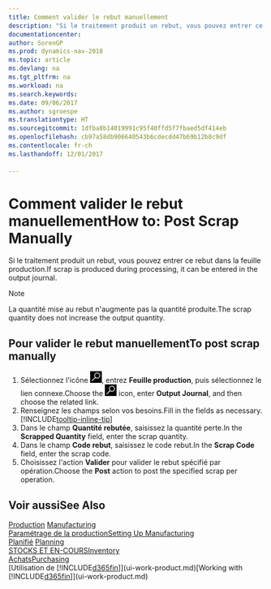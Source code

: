 ```yaml
---
title: Comment valider le rebut manuellement
description: "Si le traitement produit un rebut, vous pouvez entrer ce rebut dans la feuille production. Remarquez que la quantité perte n'augmente pas la quantité produite."
documentationcenter: 
author: SorenGP
ms.prod: dynamics-nav-2018
ms.topic: article
ms.devlang: na
ms.tgt_pltfrm: na
ms.workload: na
ms.search.keywords: 
ms.date: 09/06/2017
ms.author: sgroespe
ms.translationtype: HT
ms.sourcegitcommit: 1dfba8b14019991c95f40ffd5f7fbaed5df414eb
ms.openlocfilehash: cb97a58db906640543b6cdecdd47b69b12b8c9df
ms.contentlocale: fr-ch
ms.lasthandoff: 12/01/2017

---
```

# <a name="how-to-post-scrap-manually"></a><span data-ttu-id="6069b-104">Comment valider le rebut manuellement</span><span class="sxs-lookup"><span data-stu-id="6069b-104">How to: Post Scrap Manually</span></span>
<span data-ttu-id="6069b-105">Si le traitement produit un rebut, vous pouvez entrer ce rebut dans la feuille production.</span><span class="sxs-lookup"><span data-stu-id="6069b-105">If scrap is produced during processing, it can be entered in the output journal.</span></span> 

> [!NOTE]
> <span data-ttu-id="6069b-106">La quantité mise au rebut n'augmente pas la quantité produite.</span><span class="sxs-lookup"><span data-stu-id="6069b-106">The scrap quantity does not increase the output quantity.</span></span>  

## <a name="to-post-scrap-manually"></a><span data-ttu-id="6069b-107">Pour valider le rebut manuellement</span><span class="sxs-lookup"><span data-stu-id="6069b-107">To post scrap manually</span></span>  
1. <span data-ttu-id="6069b-108">Sélectionnez l'icône ![Page ou état pour la recherche](media/ui-search/search_small.png "Page ou état pour la recherche"), entrez **Feuille production**, puis sélectionnez le lien connexe.</span><span class="sxs-lookup"><span data-stu-id="6069b-108">Choose the ![Search for Page or Report](media/ui-search/search_small.png "Search for Page or Report icon") icon, enter **Output Journal**, and then choose the related link.</span></span>  
2. <span data-ttu-id="6069b-109">Renseignez les champs selon vos besoins.</span><span class="sxs-lookup"><span data-stu-id="6069b-109">Fill in the fields as necessary.</span></span> [!INCLUDE[tooltip-inline-tip](includes/tooltip-inline-tip_md.md)]  
3. <span data-ttu-id="6069b-110">Dans le champ **Quantité rebutée**, saisissez la quantité perte.</span><span class="sxs-lookup"><span data-stu-id="6069b-110">In the **Scrapped Quantity** field, enter the scrap quantity.</span></span>  
4. <span data-ttu-id="6069b-111">Dans le champ **Code rebut**, saisissez le code rebut.</span><span class="sxs-lookup"><span data-stu-id="6069b-111">In the **Scrap Code** field, enter the scrap code.</span></span>  
5. <span data-ttu-id="6069b-112">Choisissez l'action **Valider** pour valider le rebut spécifié par opération.</span><span class="sxs-lookup"><span data-stu-id="6069b-112">Choose the **Post** action to post the specified scrap per operation.</span></span>  

## <a name="see-also"></a><span data-ttu-id="6069b-113">Voir aussi</span><span class="sxs-lookup"><span data-stu-id="6069b-113">See Also</span></span>  
<span data-ttu-id="6069b-114">[Production](production-manage-manufacturing.md)  </span><span class="sxs-lookup"><span data-stu-id="6069b-114">[Manufacturing](production-manage-manufacturing.md)  </span></span>  
[<span data-ttu-id="6069b-115">Paramétrage de la production</span><span class="sxs-lookup"><span data-stu-id="6069b-115">Setting Up Manufacturing</span></span>](production-configure-production-processes.md)  
<span data-ttu-id="6069b-116">[Planifié](production-planning.md)    </span><span class="sxs-lookup"><span data-stu-id="6069b-116">[Planning](production-planning.md)    </span></span>  
[<span data-ttu-id="6069b-117">STOCKS ET EN-COURS</span><span class="sxs-lookup"><span data-stu-id="6069b-117">Inventory</span></span>](inventory-manage-inventory.md)  
[<span data-ttu-id="6069b-118">Achats</span><span class="sxs-lookup"><span data-stu-id="6069b-118">Purchasing</span></span>](purchasing-manage-purchasing.md)  
<span data-ttu-id="6069b-119">[Utilisation de [!INCLUDE[d365fin](includes/d365fin_md.md)]](ui-work-product.md)</span><span class="sxs-lookup"><span data-stu-id="6069b-119">[Working with [!INCLUDE[d365fin](includes/d365fin_md.md)]](ui-work-product.md)</span></span>

